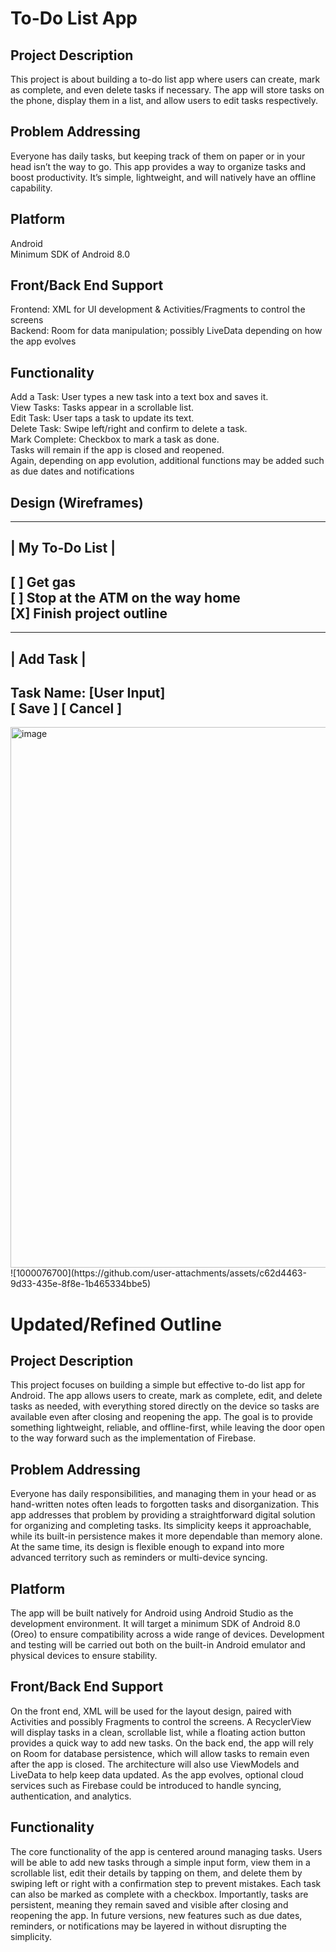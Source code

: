# To-Do List App

## Project Description
This project is about building a to-do list app where users can create, mark as complete, and even delete tasks if necessary.  The app will store tasks on the phone, display them in a list, and allow users to edit tasks respectively.

## Problem Addressing
Everyone has daily tasks, but keeping track of them on paper or in your head isn’t the way to go. This app provides a way to organize tasks and boost productivity. It’s simple, lightweight, and will natively have an offline capability.

## Platform
Android  
Minimum SDK of Android 8.0

## Front/Back End Support
Frontend: XML for UI development & Activities/Fragments to control the screens  
Backend: Room for data manipulation; possibly LiveData depending on how the app evolves

## Functionality
Add a Task: User types a new task into a text box and saves it.  
View Tasks: Tasks appear in a scrollable list.  
Edit Task: User taps a task to update its text.  
Delete Task: Swipe left/right and confirm to delete a task.  
Mark Complete: Checkbox to mark a task as done.  
Tasks will remain if the app is closed and reopened.  
Again, depending on app evolution, additional functions may be added such as due dates and notifications

## Design (Wireframes)
-----------------------------------
|   My To-Do List                 |
-----------------------------------
[ ] Get gas  
[ ] Stop at the ATM on the way home  
[X] Finish project outline
-----------------------------------

-----------------------------------
|   Add Task                      |
-----------------------------------
Task Name: [__User Input__]  
[ Save ]     [ Cancel ]
-----------------------------------

<img width="1050" height="865" alt="image" src="https://github.com/user-attachments/assets/9e5dd916-fc8e-4b90-a60a-cb81f6e6ec61" />
![1000076700](https://github.com/user-attachments/assets/c62d4463-9d33-435e-8f8e-1b465334bbe5)

# Updated/Refined Outline

## Project Description
This project focuses on building a simple but effective to-do list app for Android. The app allows users to create, mark as complete, edit, and delete tasks as needed, with everything stored directly on the device so tasks are available even after closing and reopening the app. The goal is to provide something lightweight, reliable, and offline-first, while leaving the door open to the way forward such as the implementation of Firebase.

## Problem Addressing
Everyone has daily responsibilities, and managing them in your head or as hand-written notes often leads to forgotten tasks and disorganization. This app addresses that problem by providing a straightforward digital solution for organizing and completing tasks. Its simplicity keeps it approachable, while its built-in persistence makes it more dependable than memory alone. At the same time, its design is flexible enough to expand into more advanced territory such as reminders or multi-device syncing.

## Platform
The app will be built natively for Android using Android Studio as the development environment. It will target a minimum SDK of Android 8.0 (Oreo) to ensure compatibility across a wide range of devices. Development and testing will be carried out both on the built-in Android emulator and physical devices to ensure stability.

## Front/Back End Support
On the front end, XML will be used for the layout design, paired with Activities and possibly Fragments to control the screens. A RecyclerView will display tasks in a clean, scrollable list, while a floating action button provides a quick way to add new tasks. On the back end, the app will rely on Room for database persistence, which will allow tasks to remain even after the app is closed. The architecture will also use ViewModels and LiveData to help keep data updated. As the app evolves, optional cloud services such as Firebase could be introduced to handle syncing, authentication, and analytics.

## Functionality
The core functionality of the app is centered around managing tasks. Users will be able to add new tasks through a simple input form, view them in a scrollable list, edit their details by tapping on them, and delete them by swiping left or right with a confirmation step to prevent mistakes. Each task can also be marked as complete with a checkbox. Importantly, tasks are persistent, meaning they remain saved and visible after closing and reopening the app. In future versions, new features such as due dates, reminders, or notifications may be layered in without disrupting the simplicity.
